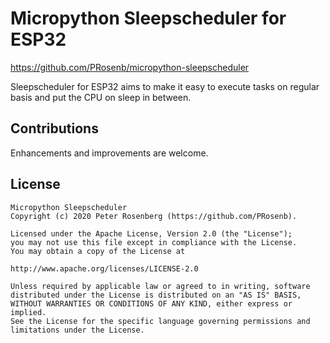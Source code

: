 # Micropython Sleepscheduler for ESP32 #
https://github.com/PRosenb/micropython-sleepscheduler

Sleepscheduler for ESP32 aims to make it easy to execute tasks on regular basis and put the CPU on sleep in between.

<!---
## Installation ##
```
import upip
upip.install("micropython-sleepscheduler")
```
-->

## Contributions ##
Enhancements and improvements are welcome.

## License ##
```
Micropython Sleepscheduler
Copyright (c) 2020 Peter Rosenberg (https://github.com/PRosenb).

Licensed under the Apache License, Version 2.0 (the "License");
you may not use this file except in compliance with the License.
You may obtain a copy of the License at

http://www.apache.org/licenses/LICENSE-2.0

Unless required by applicable law or agreed to in writing, software
distributed under the License is distributed on an "AS IS" BASIS,
WITHOUT WARRANTIES OR CONDITIONS OF ANY KIND, either express or implied.
See the License for the specific language governing permissions and
limitations under the License.
```
